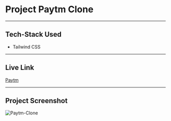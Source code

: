 # Project Paytm Clone
---

## Tech-Stack Used
- Tailwind CSS 


---
## Live Link
[Paytm](https://paytmdotcom-by-yash.netlify.app/)

---

## Project Screenshot
![Paytm-Clone](/paytm.png)
